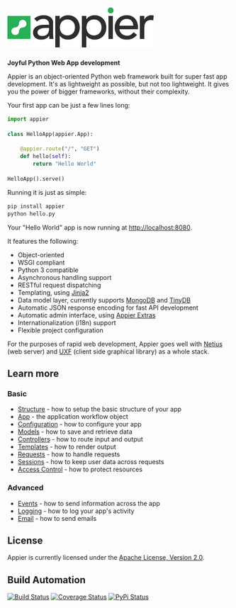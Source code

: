 # [![Appier Framework](res/logo.png)](http://appier.hive.pt)

**Joyful Python Web App development**

Appier is an object-oriented Python web framework built for super fast app development.
It's as lightweight as possible, but not too lightweight.
It gives you the power of bigger frameworks, without their complexity.

Your first app can be just a few lines long:

```python
import appier

class HelloApp(appier.App):

    @appier.route("/", "GET")
    def hello(self):
        return "Hello World"

HelloApp().serve()
```

Running it is just as simple:

```bash
pip install appier
python hello.py
```

Your "Hello World" app is now running at [http://localhost:8080](http://localhost:8080).

It features the following:

* Object-oriented
* WSGI compliant
* Python 3 compatible
* Asynchronous handling support
* RESTful request dispatching
* Templating, using [Jinja2](http://jinja.pocoo.org/)
* Data model layer, currently supports [MongoDB](http://www.mongodb.org/) and [TinyDB](http://tinydb.readthedocs.org/)
* Automatic JSON response encoding for fast API development
* Automatic admin interface, using [Appier Extras](http://appier-extras.hive.pt)
* Internationalization (i18n) support
* Flexible project configuration

For the purposes of rapid web development, Appier goes well with [Netius](http://netius.hive.pt)
(web server) and [UXF](http://uxf.hive.pt) (client side graphical library) as a whole stack.

## Learn more

### Basic

* [Structure](doc/structure.md) - how to setup the basic structure of your app
* [App](doc/app.md) - the application workflow object
* [Configuration](doc/configuration.md) - how to configure your app
* [Models](doc/models.md) - how to save and retrieve data
* [Controllers](doc/controllers.md) - how to route input and output
* [Templates](doc/templates.md) - how to render output
* [Requests](doc/requests.md) - how to handle requests
* [Sessions](doc/sessions.md) - how to keep user data across requests
* [Access Control](doc/access_control.md) - how to protect resources

### Advanced

* [Events](doc/events.md) - how to send information across the app
* [Logging](doc/logging.md) - how to log your app's activity
* [Email](doc/email.md) - how to send emails

## License

Appier is currently licensed under the [Apache License, Version 2.0](http://www.apache.org/licenses/).

## Build Automation

[![Build Status](https://travis-ci.org/hivesolutions/appier.svg?branch=master)](https://travis-ci.org/hivesolutions/appier)
[![Coverage Status](https://coveralls.io/repos/hivesolutions/appier/badge.svg?branch=master)](https://coveralls.io/r/hivesolutions/appier?branch=master)
[![PyPi Status](https://img.shields.io/pypi/v/appier.svg)](https://pypi.python.org/pypi/appier)
